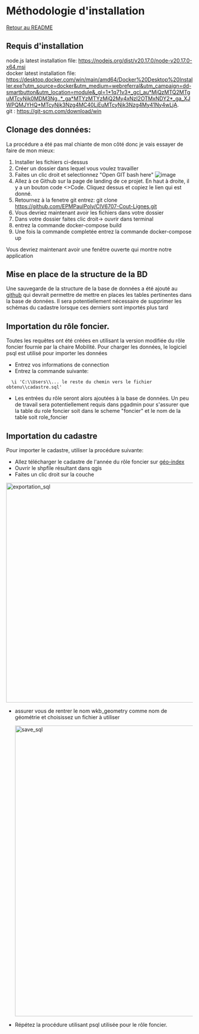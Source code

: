 # Méthodologie d'installation
[Retour au README](../../README.md)
## Requis d'installation
node.js latest installation file: https://nodejs.org/dist/v20.17.0/node-v20.17.0-x64.msi \
docker latest installation file: https://desktop.docker.com/win/main/amd64/Docker%20Desktop%20Installer.exe?utm_source=docker&utm_medium=webreferral&utm_campaign=dd-smartbutton&utm_location=module&_gl=1*1q71v3*_gcl_au*MjQzMTQ2MTguMTcyNjk0MDM3Ng..*_ga*MTYzMTYzMjQ2My4xNzI2OTMxNDY2*_ga_XJWPQMJYHQ*MTcyNjk3Nzg4MC40LjEuMTcyNjk3Nzg4My41Ny4wLjA. \
git : https://git-scm.com/download/win

## Clonage des données:

La procédure a été pas mal chiante de mon côté donc je vais essayer de faire de mon mieux:
1. Installer les fichiers ci-dessus
2. Créer un dossier dans lequel vous voulez travailler
3. Faites un clic droit et selectionnez "Open GIT bash here"
   ![image](https://github.com/user-attachments/assets/798fd80f-210f-4be2-aa3c-52fbc0981625)
4. Allez à ce Github sur la page de landing de ce projet. En haut à droite, il y a un bouton code <>Code. Cliquez dessus et copiez le lien qui est donné.
5. Retournez à la fenetre git entrez: git clone https://github.com/EPMPaulPoly/CIV6707-Cout-Lignes.git
6. Vous devriez maintenant avoir les fichiers dans votre dossier
7. Dans votre dossier faites clic droit-> ouvrir dans terminal
8. entrez la commande docker-compose build
9. Une fois la commande completée entrez la commande docker-compose up

Vous devriez maintenant avoir une fenêtre ouverte qui montre notre application

## Mise en place de la structure de la BD
Une sauvegarde de la structure de la base de données a été ajouté au [github](../../sql_reference/database_structure_backup.sql) qui devrait permettre de mettre en places les tables pertinentes dans la base de données. Il sera potentiellement nécessaire de supprimer les schémas du cadastre lorsque ces derniers sont importés plus tard

## Importation du rôle foncier. 
Toutes les requêtes ont été créées en utilisant la version modifiée du rôle foncier fournie par la chaire Mobilité. Pour charger les données, le logiciel psql est utilisé pour importer les données
- Entrez vos informations de connection
- Entrez la commande suivante:
```
  \i 'C:\\Users\\... le reste du chemin vers le fichier obtenu\\cadastre.sql'
```
- Les entrées du rôle seront alors ajoutées à la base de données. Un peu de travail sera potentiellement requis dans pgadmin pour s'assurer que la table du role foncier soit dans le scheme "foncier" et le nom de la table soit 
role_foncier
## Importation du cadastre
Pour importer le cadastre, utiliser la procédure suivante:
- Allez télécharger le cadastre de l'année du rôle foncier sur [géo-index](https://geoapp.bibl.ulaval.ca/)
- Ouvrir le shpfile résultant dans qgis
- Faites un clic droit sur la couche

<img width="591" alt="exportation_sql" src="https://github.com/user-attachments/assets/6e5a8911-39f8-4965-abb7-d131e03dade0">

- assurer vous de rentrer le nom wkb_geometry comme nom de géométrie et choisissez un fichier à utiliser

  <img width="782" alt="save_sql" src="https://github.com/user-attachments/assets/b3eb3d24-2f0d-451a-b361-2c56d20ef259">
  
- Répétez la procédure utilisant psql utilisée pour le rôle foncier.
